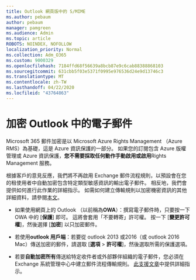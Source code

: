 ```yaml
---
title: Outlook 網頁版中的 S/MIME
ms.author: pebaum
author: pebaum
manager: pamgreen
ms.audience: Admin
ms.topic: article
ROBOTS: NOINDEX, NOFOLLOW
localization_priority: Normal
ms.collection: Adm_O365
ms.custom: 9000329
ms.openlocfilehash: 7184ffd68f56639a8bcb87e9c6cab88388868103
ms.sourcegitcommit: 631cbb5f03e5371f0995e976536d24e9d13746c3
ms.translationtype: MT
ms.contentlocale: zh-TW
ms.lasthandoff: 04/22/2020
ms.locfileid: "43764863"
---
```

# <a name="encrypt-email-messages-in-outlook"></a>加密 Outlook 中的電子郵件

Microsoft 365 郵件加密是以 Microsoft Azure Rights Management （Azure RMS）為基礎，這是 Azure 資訊保護的一部分。 如果您的訂閱包含 Azure 版權管理或 Azure 資訊保護，**您不需要採取任何動作手動啟用或啟用**Rights Management 服務。

根據客戶的意見反應，我們將不再啟用 Exchange 郵件流程規則，以預設會在您的租使用者中自動加密包含特定類型敏感資訊的輸出電子郵件。 相反地，我們會提供如何進行此作業的詳細指示。 如需如何建立傳輸規則以加密機密資訊的其他詳細資料，請參閱[本文](https://aka.ms/OmeEtr)。

- 如果使用網頁上的 Outlook （以前稱為**OWA**）：撰寫電子郵件時，只要按一下 OWA 中的 [**保護**] 即可。 這將會套用「不要轉寄」許可權。 按一下 [**變更許可權**]，然後選擇 [**加密**] 以只加密郵件。

- 若使用**outlook 用戶端**：若要從 outlook 2013 或2016（或 outlook 2016 Mac）傳送加密的郵件，請選取 [**選項** > **許可權**]，然後選取所需的保護選項。

- 若要**自動加密所有**傳送給特定收件者或外部夥伴組織的電子郵件，您必須在 Exchange 系統管理中心中建立郵件流程傳輸規則。 [此支援文章](https://docs.microsoft.com/office365/securitycompliance/define-mail-flow-rules-to-encrypt-email#create-a-mail-flow-rule-to-encrypt-email-messages-with-the-new-ome-capabilities)中提供詳細指示。

